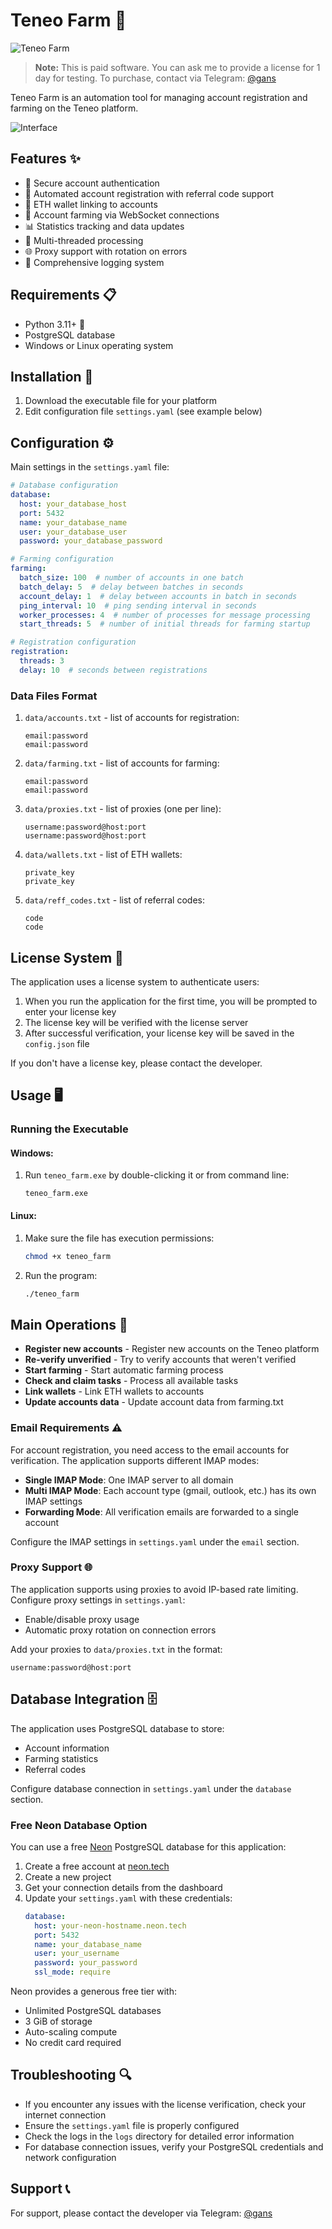# Teneo Farm 🚀

![Teneo Farm](https://img.shields.io/badge/Teneo-Farm-blue)

> **Note:** This is paid software. 
> You can ask me to provide a license for 1 day for testing. 
> To purchase, contact via Telegram: [@gans](https://t.me/gans_developer)

Teneo Farm is an automation tool for managing account registration and farming on the Teneo platform.

![Interface](interface.png)

## Features ✨

- 🔐 Secure account authentication
- 👤 Automated account registration with referral code support
- 💼 ETH wallet linking to accounts
- 🤖 Account farming via WebSocket connections
- 📊 Statistics tracking and data updates
- 🔄 Multi-threaded processing
- 🌐 Proxy support with rotation on errors
- 📝 Comprehensive logging system

## Requirements 📋

- Python 3.11+ 🐍
- PostgreSQL database
- Windows or Linux operating system

## Installation 🔧

1. Download the executable file for your platform
2. Edit configuration file `settings.yaml` (see example below)

## Configuration ⚙️

Main settings in the `settings.yaml` file:

```yaml
# Database configuration
database:
  host: your_database_host
  port: 5432
  name: your_database_name
  user: your_database_user
  password: your_database_password

# Farming configuration
farming:
  batch_size: 100  # number of accounts in one batch
  batch_delay: 5  # delay between batches in seconds
  account_delay: 1  # delay between accounts in batch in seconds
  ping_interval: 10  # ping sending interval in seconds
  worker_processes: 4  # number of processes for message processing
  start_threads: 5  # number of initial threads for farming startup

# Registration configuration
registration:
  threads: 3
  delay: 10  # seconds between registrations
```

### Data Files Format

1. `data/accounts.txt` - list of accounts for registration:
   ```
   email:password
   email:password
   ```

2. `data/farming.txt` - list of accounts for farming:
   ```
   email:password
   email:password
   ```

3. `data/proxies.txt` - list of proxies (one per line):
   ```
   username:password@host:port
   username:password@host:port
   ```

4. `data/wallets.txt` - list of ETH wallets:
   ```
   private_key
   private_key
   ```

5. `data/reff_codes.txt` - list of referral codes:
   ```
   code
   code
   ```

## License System 🔑

The application uses a license system to authenticate users:

1. When you run the application for the first time, you will be prompted to enter your license key
2. The license key will be verified with the license server
3. After successful verification, your license key will be saved in the `config.json` file

If you don't have a license key, please contact the developer.

## Usage 🖥️

### Running the Executable

#### Windows:
1. Run `teneo_farm.exe` by double-clicking it or from command line:
   ```
   teneo_farm.exe
   ```

#### Linux:
1. Make sure the file has execution permissions:
   ```bash
   chmod +x teneo_farm
   ```
2. Run the program:
   ```bash
   ./teneo_farm
   ```

## Main Operations 📝

- **Register new accounts** - Register new accounts on the Teneo platform
- **Re-verify unverified** - Try to verify accounts that weren't verified
- **Start farming** - Start automatic farming process
- **Check and claim tasks** - Process all available tasks
- **Link wallets** - Link ETH wallets to accounts
- **Update accounts data** - Update account data from farming.txt

### Email Requirements ⚠️

For account registration, you need access to the email accounts for verification. The application supports different IMAP modes:

- **Single IMAP Mode**: One IMAP server to all domain
- **Multi IMAP Mode**: Each account type (gmail, outlook, etc.) has its own IMAP settings
- **Forwarding Mode**: All verification emails are forwarded to a single account

Configure the IMAP settings in `settings.yaml` under the `email` section.

### Proxy Support 🌐

The application supports using proxies to avoid IP-based rate limiting. Configure proxy settings in `settings.yaml`:

- Enable/disable proxy usage
- Automatic proxy rotation on connection errors

Add your proxies to `data/proxies.txt` in the format:
```
username:password@host:port
```

## Database Integration 🗄️

The application uses PostgreSQL database to store:
- Account information
- Farming statistics
- Referral codes

Configure database connection in `settings.yaml` under the `database` section.

### Free Neon Database Option

You can use a free [Neon](https://neon.tech) PostgreSQL database for this application:

1. Create a free account at [neon.tech](https://neon.tech)
2. Create a new project
3. Get your connection details from the dashboard
4. Update your `settings.yaml` with these credentials:
   ```yaml
   database:
     host: your-neon-hostname.neon.tech
     port: 5432
     name: your_database_name
     user: your_username
     password: your_password
     ssl_mode: require
   ```

Neon provides a generous free tier with:
- Unlimited PostgreSQL databases
- 3 GiB of storage
- Auto-scaling compute
- No credit card required

## Troubleshooting 🔍

- If you encounter any issues with the license verification, check your internet connection
- Ensure the `settings.yaml` file is properly configured
- Check the logs in the `logs` directory for detailed error information
- For database connection issues, verify your PostgreSQL credentials and network configuration

## Support 📞

For support, please contact the developer via Telegram: [@gans](https://t.me/gans_developer) 
